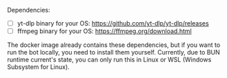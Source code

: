 Dependencies:

- [ ] yt-dlp binary for your OS: https://github.com/yt-dlp/yt-dlp/releases
- [ ] ffmpeg binary for your OS: https://ffmpeg.org/download.html

The docker image already contains these dependencies, but if you want to run the bot locally, you need to install them yourself. Currently, due to BUN runtime current's state, you can only run this in Linux or WSL (Windows Subsystem for Linux).
